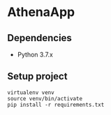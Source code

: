 # AthenaApp

## Dependencies
- Python 3.7.x
 
## Setup project

```
virtualenv venv
source venv/bin/activate
pip install -r requirements.txt
```